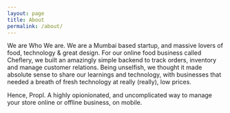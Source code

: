```yaml
---
layout: page
title: About
permalink: /about/
---
```


We are Who We are.
We are a Mumbai based startup, and massive lovers of food, technology & great design. For our online food business called Cheflery, we built an amazingly simple backend to track orders, inventory and manage customer relations. Being unselfish, we thought it made absolute sense to share our learnings and technology, with businesses that needed a breath of fresh technology at really (really), low prices.

Hence, Propl.
A highly opionionated, and uncomplicated way to manage your store online or offline business, on mobile.

